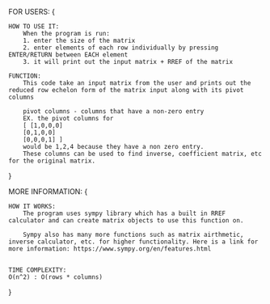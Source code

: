 FOR USERS: {

    HOW TO USE IT:
        When the program is run:
        1. enter the size of the matrix
        2. enter elements of each row individually by pressing ENTER/RETURN between EACH element
        3. it will print out the input matrix + RREF of the matrix

    FUNCTION:
        This code take an input matrix from the user and prints out the reduced row echelon form of the matrix input along with its pivot columns

        pivot columns - columns that have a non-zero entry
        EX. the pivot columns for
        [ [1,0,0,0]
        [0,1,0,0]
        [0,0,0,1] ]
        would be 1,2,4 because they have a non zero entry.
        These columns can be used to find inverse, coefficient matrix, etc for the original matrix.

}

MORE INFORMATION: {

    HOW IT WORKS:
        The program uses sympy library which has a built in RREF calculator and can create matrix objects to use this function on.

        Sympy also has many more functions such as matrix airthmetic, inverse calculator, etc. for higher functionality. Here is a link for more information: https://www.sympy.org/en/features.html


    TIME COMPLEXITY:
    O(n^2) : O(rows * columns)

}
